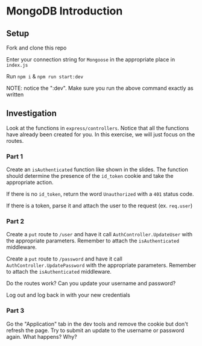 # MongoDB Introduction

## Setup
Fork and clone this repo

Enter your connection string for `Mongoose` in the appropriate place in `index.js`

Run `npm i` & `npm run start:dev`

NOTE: notice the ":dev". Make sure you run the above command exactly as written

## Investigation

Look at the functions in `express/controllers`. Notice that all the functions have already been created for you. In this exercise, we will just focus on the routes.

### Part 1

Create an `isAuthenticated` function like shown in the slides. The function should determine the presence of the `id_token` cookie and take the appropriate action.

If there is no `id_token`, return the word `Unauthorized` with a `401` status code.

If there is a token, parse it and attach the user to the request (ex. `req.user`)

### Part 2

Create a `put` route to `/user` and have it call `AuthController.UpdateUser` with the appropriate parameters. Remember to attach the `isAuthenticated` middleware. 

Create a `put` route to `/password` and have it call `AuthController.UpdatePassword` with the appropriate parameters. Remember to attach the `isAuthenticated` middleware. 

Do the routes work? Can you update your username and password?

Log out and log back in with your new credentials

### Part 3

Go the "Application" tab in the dev tools and remove the cookie but don't refresh the page. Try to submit an update to the username or password again. What happens? Why?
